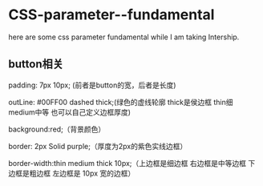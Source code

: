 # CSS-parameter--fundamental
here are some css parameter fundamental while I am taking Intership.

## button相关

padding: 7px 10px; (前者是button的宽，后者是长度)

outLine: #00FF00 dashed thick;(绿色的虚线轮廓 thick是侯边框 thin细 medium中等 也可以自己定义边框厚度)

background:red;（背景颜色）

border: 2px Solid purple;（厚度为2px的紫色实线边框）

border-width:thin medium thick 10px;（上边框是细边框
右边框是中等边框
下边框是粗边框
左边框是 10px 宽的边框）
